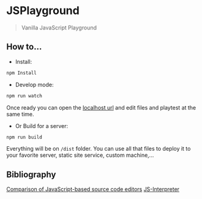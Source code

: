 # JSPlayground

> Vanilla JavaScript Playground

## How to...

* Install:

```sh
npm Install
```

* Develop mode:

```sh
npm run watch
```

Once ready you can open the [localhost url](http://localhost:1234) and edit
files and playtest at the same time.

* Or Build for a server:

```sh
npm run build
```

Everything will be on `/dist` folder. You can use all that files to deploy it to
your favorite server, static site service, custom machine,...

## Bibliography

[Comparison of JavaScript-based source code editors](https://en.wikipedia.org/wiki/Comparison_of_JavaScript-based_source_code_editors)
[JS-Interpreter](https://github.com/NeilFraser/JS-Interpreter)
